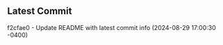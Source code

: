 
## Latest Commit
f2cfae0 - Update README with latest commit info (2024-08-29 17:00:30 -0400) <Yunxi-Zhou>
